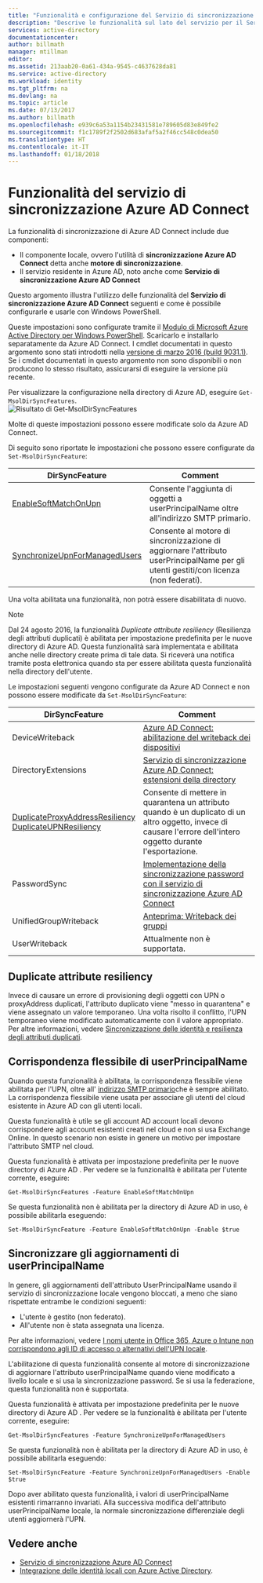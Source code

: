 ```yaml
---
title: "Funzionalità e configurazione del Servizio di sincronizzazione Azure AD Connect | Documentazione Microsoft"
description: "Descrive le funzionalità sul lato del servizio per il Servizio di sincronizzazione Azure AD Connect."
services: active-directory
documentationcenter: 
author: billmath
manager: mtillman
editor: 
ms.assetid: 213aab20-0a61-434a-9545-c4637628da81
ms.service: active-directory
ms.workload: identity
ms.tgt_pltfrm: na
ms.devlang: na
ms.topic: article
ms.date: 07/13/2017
ms.author: billmath
ms.openlocfilehash: e939c6a53a1154b23431581e789605d83e849fe2
ms.sourcegitcommit: f1c1789f2f2502d683afaf5a2f46cc548c0dea50
ms.translationtype: HT
ms.contentlocale: it-IT
ms.lasthandoff: 01/18/2018
---
```

# <a name="azure-ad-connect-sync-service-features"></a>Funzionalità del servizio di sincronizzazione Azure AD Connect
La funzionalità di sincronizzazione di Azure AD Connect include due componenti:

* Il componente locale, ovvero l'utilità di **sincronizzazione Azure AD Connect** detta anche **motore di sincronizzazione**.
* Il servizio residente in Azure AD, noto anche come **Servizio di sincronizzazione Azure AD Connect**

Questo argomento illustra l'utilizzo delle funzionalità del **Servizio di sincronizzazione Azure AD Connect** seguenti e come è possibile configurarle e usarle con Windows PowerShell.

Queste impostazioni sono configurate tramite il [Modulo di Microsoft Azure Active Directory per Windows PowerShell](http://aka.ms/aadposh). Scaricarlo e installarlo separatamente da Azure AD Connect. I cmdlet documentati in questo argomento sono stati introdotti nella [versione di marzo 2016 (build 9031.1)](http://social.technet.microsoft.com/wiki/contents/articles/28552.microsoft-azure-active-directory-powershell-module-version-release-history.aspx#Version_9031_1). Se i cmdlet documentati in questo argomento non sono disponibili o non producono lo stesso risultato, assicurarsi di eseguire la versione più recente.

Per visualizzare la configurazione nella directory di Azure AD, eseguire `Get-MsolDirSyncFeatures`.  
![Risultato di Get-MsolDirSyncFeatures](./media/active-directory-aadconnectsyncservice-features/getmsoldirsyncfeatures.png)

Molte di queste impostazioni possono essere modificate solo da Azure AD Connect.

Di seguito sono riportate le impostazioni che possono essere configurate da `Set-MsolDirSyncFeature`:

| DirSyncFeature | Comment |
| --- | --- |
| [EnableSoftMatchOnUpn](#userprincipalname-soft-match) |Consente l'aggiunta di oggetti a userPrincipalName oltre all'indirizzo SMTP primario. |
| [SynchronizeUpnForManagedUsers](#synchronize-userprincipalname-updates) |Consente al motore di sincronizzazione di aggiornare l'attributo userPrincipalName per gli utenti gestiti/con licenza (non federati). |

Una volta abilitata una funzionalità, non potrà essere disabilitata di nuovo.

> [!NOTE]
> Dal 24 agosto 2016, la funzionalità *Duplicate attribute resiliency* (Resilienza degli attributi duplicati) è abilitata per impostazione predefinita per le nuove directory di Azure AD. Questa funzionalità sarà implementata e abilitata anche nelle directory create prima di tale data. Si riceverà una notifica tramite posta elettronica quando sta per essere abilitata questa funzionalità nella directory dell'utente.
> 
> 

Le impostazioni seguenti vengono configurate da Azure AD Connect e non possono essere modificate da `Set-MsolDirSyncFeature`:

| DirSyncFeature | Comment |
| --- | --- |
| DeviceWriteback |[Azure AD Connect: abilitazione del writeback dei dispositivi](active-directory-aadconnect-feature-device-writeback.md) |
| DirectoryExtensions |[Servizio di sincronizzazione Azure AD Connect: estensioni della directory](active-directory-aadconnectsync-feature-directory-extensions.md) |
| [DuplicateProxyAddressResiliency<br/>DuplicateUPNResiliency](#duplicate-attribute-resiliency) |Consente di mettere in quarantena un attributo quando è un duplicato di un altro oggetto, invece di causare l'errore dell'intero oggetto durante l'esportazione. |
| PasswordSync |[Implementazione della sincronizzazione password con il servizio di sincronizzazione Azure AD Connect](active-directory-aadconnectsync-implement-password-synchronization.md) |
| UnifiedGroupWriteback |[Anteprima: Writeback dei gruppi](active-directory-aadconnect-feature-preview.md#group-writeback) |
| UserWriteback |Attualmente non è supportata. |

## <a name="duplicate-attribute-resiliency"></a>Duplicate attribute resiliency
Invece di causare un errore di provisioning degli oggetti con UPN o proxyAddress duplicati, l'attributo duplicato viene "messo in quarantena" e viene assegnato un valore temporaneo. Una volta risolto il conflitto, l'UPN temporaneo viene modificato automaticamente con il valore appropriato. Per altre informazioni, vedere [Sincronizzazione delle identità e resilienza degli attributi duplicati](active-directory-aadconnectsyncservice-duplicate-attribute-resiliency.md).

## <a name="userprincipalname-soft-match"></a>Corrispondenza flessibile di userPrincipalName
Quando questa funzionalità è abilitata, la corrispondenza flessibile viene abilitata per l'UPN, oltre all' [indirizzo SMTP primario](https://support.microsoft.com/kb/2641663)che è sempre abilitato. La corrispondenza flessibile viene usata per associare gli utenti del cloud esistente in Azure AD con gli utenti locali.

Questa funzionalità è utile se gli account AD account locali devono corrispondere agli account esistenti creati nel cloud e non si usa Exchange Online. In questo scenario non esiste in genere un motivo per impostare l'attributo SMTP nel cloud.

Questa funzionalità è attivata per impostazione predefinita per le nuove directory di Azure AD . Per vedere se la funzionalità è abilitata per l'utente corrente, eseguire:  

```
Get-MsolDirSyncFeatures -Feature EnableSoftMatchOnUpn
```

Se questa funzionalità non è abilitata per la directory di Azure AD in uso, è possibile abilitarla eseguendo:  

```
Set-MsolDirSyncFeature -Feature EnableSoftMatchOnUpn -Enable $true
```

## <a name="synchronize-userprincipalname-updates"></a>Sincronizzare gli aggiornamenti di userPrincipalName
In genere, gli aggiornamenti dell'attributo UserPrincipalName usando il servizio di sincronizzazione locale vengono bloccati, a meno che siano rispettate entrambe le condizioni seguenti:

* L'utente è gestito (non federato).
* All'utente non è stata assegnata una licenza.

Per alte informazioni, vedere [I nomi utente in Office 365, Azure o Intune non corrispondono agli ID di accesso o alternativi dell'UPN locale](https://support.microsoft.com/kb/2523192).

L'abilitazione di questa funzionalità consente al motore di sincronizzazione di aggiornare l'attributo userPrincipalName quando viene modificato a livello locale e si usa la sincronizzazione password. Se si usa la federazione, questa funzionalità non è supportata.

Questa funzionalità è attivata per impostazione predefinita per le nuove directory di Azure AD . Per vedere se la funzionalità è abilitata per l'utente corrente, eseguire:  

```
Get-MsolDirSyncFeatures -Feature SynchronizeUpnForManagedUsers
```

Se questa funzionalità non è abilitata per la directory di Azure AD in uso, è possibile abilitarla eseguendo:  

```
Set-MsolDirSyncFeature -Feature SynchronizeUpnForManagedUsers -Enable $true
```

Dopo aver abilitato questa funzionalità, i valori di userPrincipalName esistenti rimarranno invariati. Alla successiva modifica dell'attributo userPrincipalName locale, la normale sincronizzazione differenziale degli utenti aggiornerà l'UPN.  

## <a name="see-also"></a>Vedere anche 
* [Servizio di sincronizzazione Azure AD Connect](active-directory-aadconnectsync-whatis.md)
* [Integrazione delle identità locali con Azure Active Directory](active-directory-aadconnect.md).

